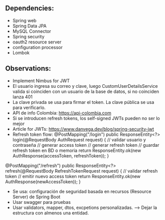 ## Dependencies:
- Spring web
- Spring Data JPA
- MySQL Connector
- Spring security
- oauth2 resource server
- configuration processor
- Lombok

## Observations:
- Implement Nimbus for JWT
- El usuario ingresa su correo y clave, luego CustomUserDetailsService valida si coinciden con un usuario de la base de datos, si no coinciden lanza 401
- La clave privada se usa para firmar el token. La clave pública se usa para verificarlo.
- API de info Colombia: https://api-colombia.com
- Si se introducen refresh tokens, los self-signed JWTs pueden no ser lo mejor
- Article for JWTs: https://www.danvega.dev/blog/spring-security-jwt
- Refresh token flow:
@PostMapping("/login")
public ResponseEntity<?> login(@RequestBody AuthRequest request) {
    // validar usuario y contraseña
    // generar access token
    // generar refresh token
    // guardar refresh token en BD o memoria
    return ResponseEntity.ok(new AuthResponse(accessToken, refreshToken));
}

@PostMapping("/refresh")
public ResponseEntity<?> refresh(@RequestBody RefreshTokenRequest request) {
    // validar refresh token
    // emitir nuevo access token
    return ResponseEntity.ok(new AuthResponse(newAccessToken));
}
- Se usa: configuración de seguridad basada en recursos (Resource Server) de Spring Boot
- Usar swagger para pruebas
- Usar validators, mapper, dtos, excpetions personalizadas. --> Dejar la estructura con almenos una entidad.